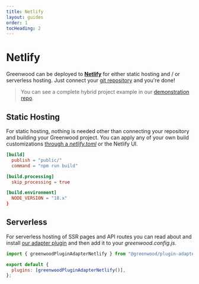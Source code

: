 ```yaml
---
title: Netlify
layout: guides
order: 1
tocHeading: 2
---
```


# Netlify

Greenwood can be deployed to [**Netlify**](https://www.netlify.com/) for either static hosting and / or serverless hosting. Just connect your [git repository](https://docs.netlify.com/git/overview/) and you're done!

> You can see a complete hybrid project example in our [demonstration repo](https://github.com/ProjectEvergreen/greenwood-demo-adapter-netlify).

## Static Hosting

For static hosting, nothing is needed other than connecting your repository and building your Greenwood project.  You can apply any of your own build customizations [through a _netlify.toml_](https://docs.netlify.com/configure-builds/file-based-configuration/) or the Netlify UI.

```toml
[build]
  publish = "public/"
  command = "npm run build"

[build.processing]
  skip_processing = true

[build.environment]
  NODE_VERSION = "18.x"
}
```

## Serverless

For serverless hosting of SSR pages and API routes you can read about and install [our adapter plugin](https://github.com/ProjectEvergreen/greenwood/tree/master/packages/plugin-adapter-netlify) and then add it to your _greenwood.config.js_.

```js
import { greenwoodPluginAdapterNetlify } from "@greenwood/plugin-adapter-netlify";

export default {
  plugins: [greenwoodPluginAdapterNetlify()],
};
```
